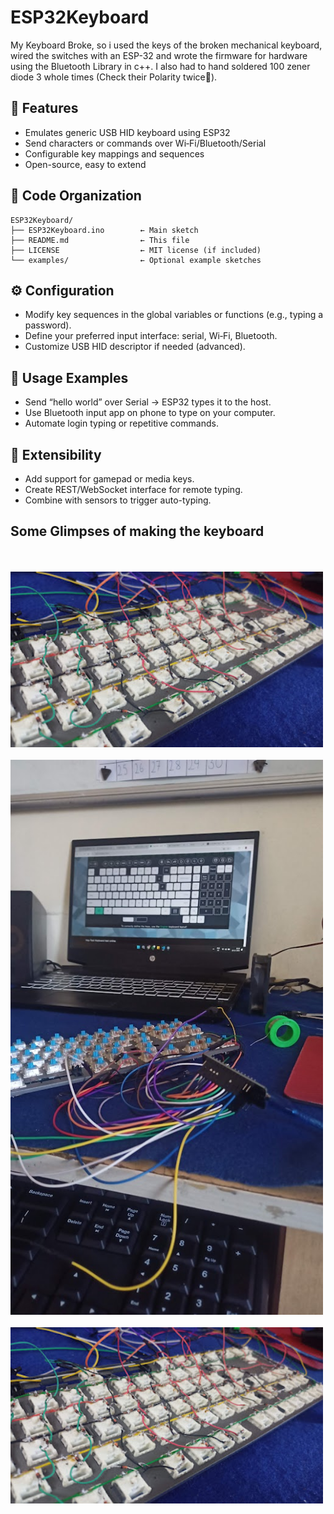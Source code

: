 # ESP32Keyboard

My Keyboard Broke, so i used the keys of the broken mechanical keyboard, wired the switches with an ESP-32 and wrote the firmware for hardware using the Bluetooth Library in c++. I also had to hand soldered 100 zener diode 3 whole times (Check their Polarity twice🥲).

## 🚀 Features

- Emulates generic USB HID keyboard using ESP32
- Send characters or commands over Wi‑Fi/Bluetooth/Serial
- Configurable key mappings and sequences
- Open-source, easy to extend


## 📂 Code Organization

```
ESP32Keyboard/
├── ESP32Keyboard.ino        ← Main sketch
├── README.md                ← This file
├── LICENSE                  ← MIT license (if included)
└── examples/                ← Optional example sketches
```

## ⚙️ Configuration

* Modify key sequences in the global variables or functions (e.g., typing a password).
* Define your preferred input interface: serial, Wi‑Fi, Bluetooth.
* Customize USB HID descriptor if needed (advanced).

## 🧪 Usage Examples

* Send “hello world” over Serial → ESP32 types it to the host.
* Use Bluetooth input app on phone to type on your computer.
* Automate login typing or repetitive commands.

## 🧩 Extensibility

* Add support for gamepad or media keys.
* Create REST/WebSocket interface for remote typing.
* Combine with sensors to trigger auto-typing.

## Some Glimpses of making the keyboard

<br>
<br>
<img src="https://raw.githubusercontent.com/SohamJoshi25/ESP32Keyboard/refs/heads/main/images/1.jpg" alt="image1" width="500">
<br>
<br>
<img src="https://raw.githubusercontent.com/SohamJoshi25/ESP32Keyboard/refs/heads/main/images/2.jpg" alt="image2" width="500">
<br>
<br>
<img src="https://raw.githubusercontent.com/SohamJoshi25/ESP32Keyboard/refs/heads/main/images/1.jpg" alt="image3 " width="500">
<br>
<br>